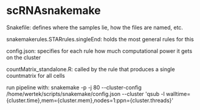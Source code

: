 # scRNAsnakemake


Snakefile: defines where the samples lie, how the files are named, etc.

snakemakerules.STARrules.singleEnd: holds the most general rules for this

config.json: specifies for each rule how much computational power it gets on the cluster

countMatrix_standalone.R: called by the rule that produces a single countmatrix for all cells


run pipeline with:
snakemake -p -j 80 --cluster-config /home/wertek/scripts/snakemake/config.json --cluster
'qsub -l walltime={cluster.time},mem={cluster.mem},nodes=1:ppn={cluster.threads}'

